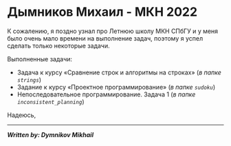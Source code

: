 # Дымников Михаил - МКН 2022  #

К сожалению, я поздно узнал про Летнюю школу МКН СПбГУ и у меня было очень мало времени на выполнение задач, поэтому я успел 
сделать только некоторые задачи.

Выполненные задачи:
- Задача к курсу «Сравнение строк и алгоритмы на строках» (*в папке `strings`*)
- Задание к курсу «Проектное программирование» (*в папке `sudoku`*)
- Непоследовательное программирование. Задача 1 (*в папке `inconsistent_planning`*)

Надеюсь, 


----------------------------------
***Written by: Dymnikov Mikhail***